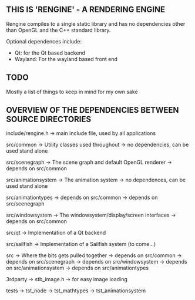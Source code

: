 
THIS IS 'RENGINE' - A RENDERING ENGINE
--------------------------------------



Rengine compiles to a single static library and has no dependencies other than
OpenGL and the C++ standard library.

Optional dependences include:

 - Qt: for the Qt based backend
 - Wayland: For the wayland based front end


TODO
----

Mostly a list of things to keep in mind for my own sake


OVERVIEW OF THE DEPENDENCIES BETWEEN SOURCE DIRECTORIES
-------------------------------------------------------

include/rengine.h
    -> main include file, used by all applications

src/common
    -> Utility classes used throughout
    -> no dependencies, can be used stand alone

src/scenegraph
    -> The scene graph and default OpenGL renderer
    -> depends on src/common

src/animationsystem
    -> The animation system
    -> no dependences, can be used stand alone

src/animationtypes
    -> depends on src/common
    -> depends on src/scenegraph

src/windowsystem
    -> The windowsystem/display/screen interfaces
    -> depends on src/common

src/qt
    -> Implementation of a Qt backend

src/sailfish
    -> Implementation of a Sailfish system (to come...)

src
    -> Where the bits gets pulled together
    -> depends on src/common
    -> depends on src/scenegraph
    -> depends on src/windowsystem
    -> depends on src/animationsystem
    -> depends on src/animationtypes

3rdparty
    -> stb_image.h -> for easy image loading

tests
    -> tst_node
    -> tst_mathtypes
    -> tst_animationsystem
